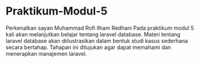 # Praktikum-Modul-5
Perkenalkan sayan Muhammad Rofi Ilham Redhani Pada praktikum modul 5 kali akan melanjutkan belajar tentang laravel database. Materi tentang laravel database akan diilustrasikan dalam bentuk studi kasus sederhana secara bertahap. Tahapan ini ditujukan agar dapat memahami dan menerapkan manajemen laravel.
